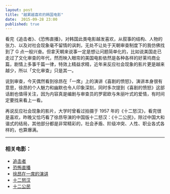 ```yaml
---
layout: post
title: "越累越喜欢的韩国电影"
date:  2015-09-28 23:00
published: true
---
```


看完《追击者》、《恐怖直播》，对韩国此类电影越发喜欢，从叙事的结构、人物的张力、以及对社会现象毫不留情的讽刺，无处不让处于天朝审查制度下的我仿佛找到了 G 点一般兴奋。但拿天朝来说事一定是想让问题简单化的，比如说美国走已走过了文化审查的年代，然而映入眼帘的美国电影依然是各种各样的好莱坞商业篇，剧情上多事千篇一律，特效上精益求精，近年来反应社会现象的影片更是越来越少，所以「文化审查」只是其一。

说到审查，今天偶然看到徐昂在「一席」上的演讲《喜剧的愤怒》，演讲本身很有意思，徐昂的个人魅力和幽默也令人印象深刻，同时多次提到《喜剧的愤怒》这部话剧也值得关注，因为内容真是编剧与审查员的罗密欧与朱丽叶式的爱情，有时间定要找来看上一看。

再说反应社会现象的影片，大学时曾看过拍摄于 1957 年的《十二怒汉》，看完很是喜欢，昨晚又恰巧看了徐昂导演的中国版十二怒汉：《十二公民》，除过中国大和谐式的结局，其他部分都是非常精彩的，社会矛盾、阶级冲突、人性、职业各式各样的，也算爆满。

---------

### 相关电影：

- [追击者](http://movie.douban.com/subject/3006309/?from=subject-page)
- [恐怖直播](http://movie.douban.com/subject/21360417/)
- [徐昂在一席的演讲](http://v.youku.com/v_show/id_XMTMzNjU0MjEzNg==.html?from=y1.9-3.1)
- [十二怒汉](http://movie.douban.com/subject/1293182/)
- [十二公民](http://movie.douban.com/subject/24875534/)

